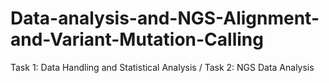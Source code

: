 # Data-analysis-and-NGS-Alignment-and-Variant-Mutation-Calling
Task 1: Data Handling and Statistical Analysis / Task 2: NGS Data Analysis
